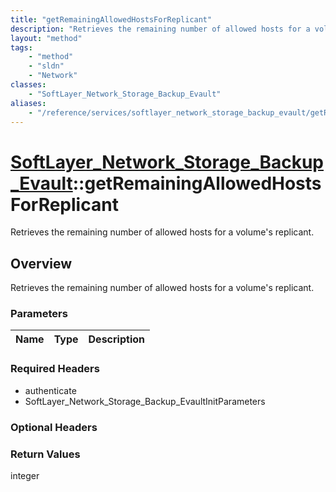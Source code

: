 ```yaml
---
title: "getRemainingAllowedHostsForReplicant"
description: "Retrieves the remaining number of allowed hosts for a volume's replicant."
layout: "method"
tags:
    - "method"
    - "sldn"
    - "Network"
classes:
    - "SoftLayer_Network_Storage_Backup_Evault"
aliases:
    - "/reference/services/softlayer_network_storage_backup_evault/getRemainingAllowedHostsForReplicant"
---
```

# [SoftLayer_Network_Storage_Backup_Evault](/reference/services/SoftLayer_Network_Storage_Backup_Evault)::getRemainingAllowedHostsForReplicant

Retrieves the remaining number of allowed hosts for a volume's replicant.


## Overview 
Retrieves the remaining number of allowed hosts for a volume's replicant. 

### Parameters 
|Name | Type | Description |
| --- | --- | --- |


### Required Headers
* authenticate
* SoftLayer_Network_Storage_Backup_EvaultInitParameters

### Optional Headers

### Return Values
integer


